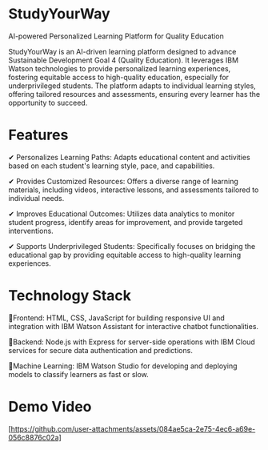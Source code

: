 # StudyYourWay
AI-powered Personalized Learning  Platform for Quality Education


StudyYourWay is an AI-driven learning platform designed to advance Sustainable Development Goal 4 (Quality Education). It leverages IBM Watson technologies to provide personalized learning experiences, fostering equitable access to high-quality education, especially for underprivileged students. The platform adapts to individual learning styles, offering tailored resources and assessments, ensuring every learner has the opportunity to succeed.


# Features
✔ Personalizes Learning Paths: Adapts educational content and activities based on each student's learning style, pace, and capabilities.

✔ Provides Customized Resources: Offers a diverse range of learning materials, including videos, interactive lessons, and assessments tailored to individual needs.

✔ Improves Educational Outcomes: Utilizes data analytics to monitor student progress, identify areas for improvement, and provide targeted interventions.

✔ Supports Underprivileged Students: Specifically focuses on bridging the educational gap by providing equitable access to high-quality learning experiences.


# Technology Stack
📌Frontend: HTML, CSS, JavaScript for building responsive UI and integration with IBM Watson Assistant for interactive chatbot functionalities.

📌Backend: Node.js with Express for server-side operations with IBM Cloud services for secure data authentication and predictions.

📌Machine Learning: IBM Watson Studio for developing and deploying models to classify learners as fast or slow.


# Demo Video
[https://github.com/user-attachments/assets/084ae5ca-2e75-4ec6-a69e-056c8876c02a]

